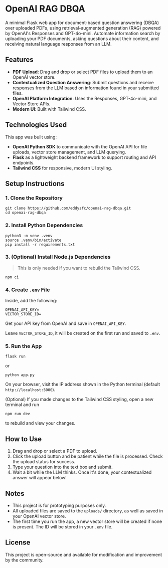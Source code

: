 # OpenAI RAG DBQA
A minimal Flask web app for document-based question answering (DBQA) over uploaded PDFs, using retrieval-augmented generation (RAG) powered by OpenAI's Responses and GPT-4o-mini. Automate information search by uploading your PDF documents, asking questions about their content, and receiving natural language responses from an LLM.

## Features
- **PDF Upload**: Drag and drop or select PDF files to upload them to an OpenAI vector store.
- **Contextualized Question Answering**: Submit questions and receive responses from the LLM based on information found in your submitted files.
- **OpenAI Platform Integration**: Uses the Responses, GPT-4o-mini, and Vector Store APIs.
- **Modern UI**: Built with Tailwind CSS.

## Technologies Used
This app was built using:
- **OpenAI Python SDK** to communicate with the OpenAI API for file uploads, vector store management, and LLM querying.
- **Flask** as a lightweight backend framework to support routing and API endpoints.
- **Tailwind CSS** for responsive, modern UI styling.

## Setup Instructions
### 1. Clone the Repository
```
git clone https://github.com/eddysfc/openai-rag-dbqa.git
cd openai-rag-dbqa
```

### 2. Install Python Dependencies
```
python3 -m venv .venv
source .venv/bin/activate
pip install -r requirements.txt
```

### 3. (Optional) Install Node.js Dependencies
>This is only needed if you want to rebuild the Tailwind CSS.
```
npm ci
```

### 4. Create `.env` File
Inside, add the following:
```
OPENAI_API_KEY=
VECTOR_STORE_ID=
```
Get your API key from OpenAI and save in `OPENAI_API_KEY`.

Leave `VECTOR_STORE_ID`, it will be created on the first run and saved to `.env`.

### 5. Run the App
```
flask run
```
or
```
python app.py
```
On your browser, visit the IP address shown in the Python terminal (default `http://localhost:5000`).

(Optional) If you made changes to the Tailwind CSS styling, open a new terminal and run
```
npm run dev
```
to rebuild and view your changes.

## How to Use
1. Drag and drop or select a PDF to upload.
2. Click the upload button and be patient while the file is processed. Check the upload status for success.
3. Type your question into the text box and submit.
4. Wait a bit while the LLM thinks. Once it's done, your contextualized answer will appear below!

## Notes
- This project is for prototyping purposes only.
- All uploaded files are saved to the `uploads/` directory, as well as saved in your OpenAI vector store.
- The first time you run the app, a new vector store will be created if none is present. The ID will be stored in your `.env` file.

## License
This project is open-source and available for modification and improvement by the community.

